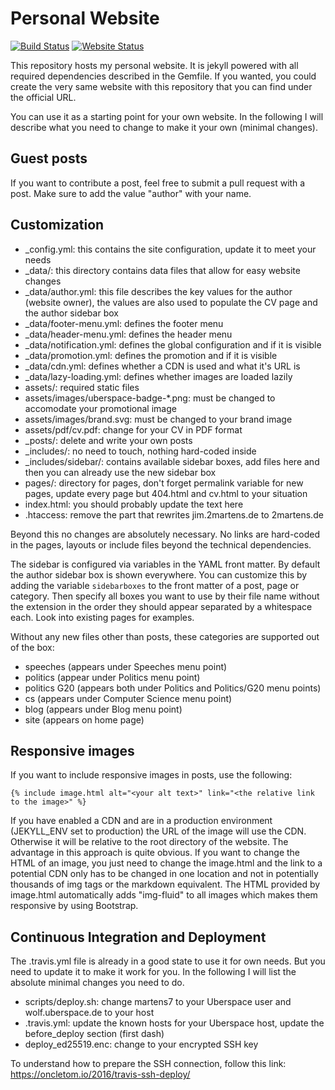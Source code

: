 # Personal Website

[![Build Status](https://api.travis-ci.org/2martens/2martens.de.png)](https://travis-ci.org/2martens/2martens.de)
[![Website Status](https://img.shields.io/website-up-down-green-red/https/2martens.de.svg)](https://2martens.de)

This repository hosts my personal website. It is jekyll powered with all required
dependencies described in the Gemfile. If you wanted, you could create the very same
website with this repository that you can find under the official URL.

You can use it as a starting point for your own website. In the following I will describe
what you need to change to make it your own (minimal changes).

## Guest posts

If you want to contribute a post, feel free to submit a pull request with a post.
Make sure to add the value "author" with your name.

## Customization

- _config.yml: this contains the site configuration, update it to meet your needs
- _data/: this directory contains data files that allow for easy website changes
- _data/author.yml: this file describes the key values for the author (website owner),
  the values are also used to populate the CV page and the author sidebar box
- _data/footer-menu.yml: defines the footer menu
- _data/header-menu.yml: defines the header menu
- _data/notification.yml: defines the global configuration and if it is visible
- _data/promotion.yml: defines the promotion and if it is visible
- _data/cdn.yml: defines whether a CDN is used and what it's URL is
- _data/lazy-loading.yml: defines whether images are loaded lazily
- assets/: required static files
- assets/images/uberspace-badge-*.png: must be changed to accomodate your promotional image
- assets/images/brand.svg: must be changed to your brand image
- assets/pdf/cv.pdf: change for your CV in PDF format
- _posts/: delete and write your own posts
- _includes/: no need to touch, nothing hard-coded inside
- _includes/sidebar/: contains available sidebar boxes, 
  add files here and then you can already use the new sidebar box
- pages/: directory for pages, don't forget permalink variable for new pages,
  update every page but 404.html and cv.html to your situation
- index.html: you should probably update the text here
- .htaccess: remove the part that rewrites jim.2martens.de to 2martens.de

Beyond this no changes are absolutely necessary. No links are hard-coded in the pages,
layouts or include files beyond the technical dependencies.

The sidebar is configured via variables in the YAML front matter. By default the
author sidebar box is shown everywhere. You can customize this by adding the variable
``sidebarboxes`` to the front matter of a post, page or category. Then specify all
boxes you want to use by their file name without the extension in the order they 
should appear separated by a whitespace each. Look into existing pages for examples.

Without any new files other than posts, these categories are supported out of the box:

- speeches (appears under Speeches menu point)
- politics (appear under Politics menu point)
- politics G20 (appears both under Politics and Politics/G20 menu points)
- cs (appears under Computer Science menu point)
- blog (appears under Blog menu point)  
- site (appears on home page)

## Responsive images

If you want to include responsive images in posts, use the following:

```
{% include image.html alt="<your alt text>" link="<the relative link to the image>" %}
```

If you have enabled a CDN and are in a production environment (JEKYLL_ENV set to production)
the URL of the image will use the CDN. Otherwise it will be relative to the root directory
of the website. The advantage in this approach is quite obvious. If you want to change
the HTML of an image, you just need to change the image.html and the link to a potential CDN
only has to be changed in one location and not in potentially thousands of img tags or the 
markdown equivalent. The HTML provided by image.html automatically adds "img-fluid" to all
images which makes them responsive by using Bootstrap.

## Continuous Integration and Deployment

The .travis.yml file is already in a good state to use it for own needs. But you need
to update it to make it work for you. In the following I will list the absolute
minimal changes you need to do.

- scripts/deploy.sh: change martens7 to your Uberspace user 
  and wolf.uberspace.de to your host
- .travis.yml: update the known hosts for your Uberspace host, 
  update the before_deploy section (first dash)
- deploy_ed25519.enc: change to your encrypted SSH key

To understand how to prepare the SSH connection, follow this link:
https://oncletom.io/2016/travis-ssh-deploy/
